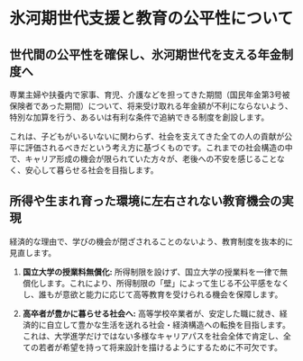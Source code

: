 # 氷河期世代支援と教育の公平性について

## 世代間の公平性を確保し、氷河期世代を支える年金制度へ

専業主婦や扶養内で家事、育児、介護などを担ってきた期間（国民年金第3号被保険者であった期間）について、将来受け取れる年金額が不利にならないよう、特別な加算を行う、あるいは有利な条件で追納できる制度を創設します。

これは、子どもがいるいないに関わらず、社会を支えてきた全ての人の貢献が公平に評価されるべきだという考え方に基づくものです。これまでの社会構造の中で、キャリア形成の機会が限られていた方々が、老後への不安を感じることなく、安心して暮らせる社会を目指します。

## 所得や生まれ育った環境に左右されない教育機会の実現

経済的な理由で、学びの機会が閉ざされることのないよう、教育制度を抜本的に見直します。

1.  **国立大学の授業料無償化:** 所得制限を設けず、国立大学の授業料を一律で無償化します。これにより、所得制限の「壁」によって生じる不公平感をなくし、誰もが意欲と能力に応じて高等教育を受けられる機会を保障します。

2.  **高卒者が豊かに暮らせる社会へ:** 高等学校卒業者が、安定した職に就き、経済的に自立して豊かな生活を送れる社会・経済構造への転換を目指します。これは、大学進学だけではない多様なキャリアパスを社会全体で肯定し、全ての若者が希望を持って将来設計を描けるようにするために不可欠です。